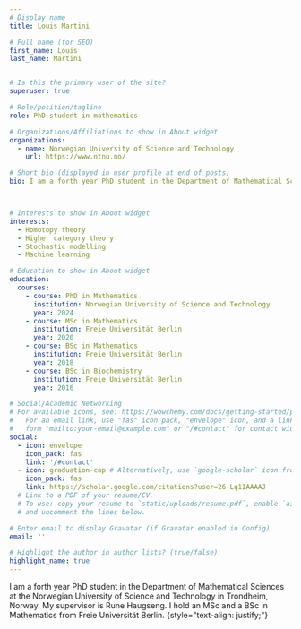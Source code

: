 ```yaml
---
# Display name
title: Louis Martini

# Full name (for SEO)
first_name: Louis
last_name: Martini


# Is this the primary user of the site?
superuser: true

# Role/position/tagline
role: PhD student in mathematics

# Organizations/Affiliations to show in About widget
organizations:
  - name: Norwegian University of Science and Technology
    url: https://www.ntnu.no/

# Short bio (displayed in user profile at end of posts)
bio: I am a forth year PhD student in the Department of Mathematical Sciences at the Norwegian University of Science and Technology in Trondheim, Norway.



# Interests to show in About widget
interests:
  - Homotopy theory
  - Higher category theory
  - Stochastic modelling
  - Machine learning

# Education to show in About widget
education:
  courses:
    - course: PhD in Mathematics
      institution: Norwegian University of Science and Technology
      year: 2024
    - course: MSc in Mathematics
      institution: Freie Universität Berlin
      year: 2020
    - course: BSc in Mathematics
      institution: Freie Universität Berlin
      year: 2018
    - course: BSc in Biochemistry
      institution: Freie Universität Berlin
      year: 2016

# Social/Academic Networking
# For available icons, see: https://wowchemy.com/docs/getting-started/page-builder/#icons
#   For an email link, use "fas" icon pack, "envelope" icon, and a link in the
#   form "mailto:your-email@example.com" or "/#contact" for contact widget.
social:
  - icon: envelope
    icon_pack: fas
    link: '/#contact'
  - icon: graduation-cap # Alternatively, use `google-scholar` icon from `ai` icon pack
    icon_pack: fas
    link: https://scholar.google.com/citations?user=26-Lq1IAAAAJ
  # Link to a PDF of your resume/CV.
  # To use: copy your resume to `static/uploads/resume.pdf`, enable `ai` icons in `params.yaml`,
  # and uncomment the lines below.

# Enter email to display Gravatar (if Gravatar enabled in Config)
email: ''

# Highlight the author in author lists? (true/false)
highlight_name: true
---
```


I am a forth year PhD student in the Department of Mathematical Sciences at the Norwegian University of Science and Technology in Trondheim, Norway. My supervisor is Rune Haugseng. I hold an MSc and a BSc in Mathematics from Freie Universität Berlin.
{style="text-align: justify;"}
